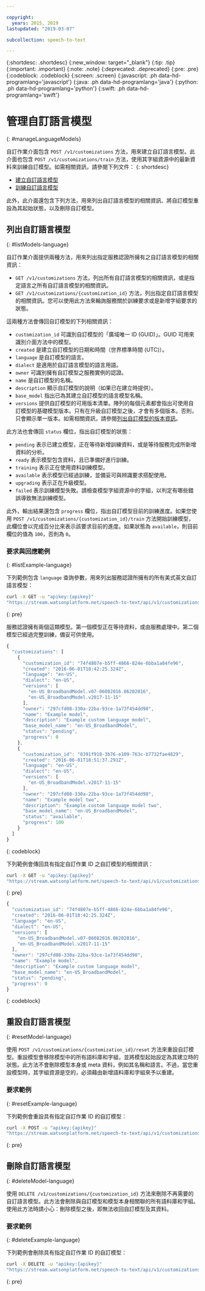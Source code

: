 ```yaml
---

copyright:
  years: 2015, 2019
lastupdated: "2019-03-07"

subcollection: speech-to-text

---
```


{:shortdesc: .shortdesc}
{:new_window: target="_blank"}
{:tip: .tip}
{:important: .important}
{:note: .note}
{:deprecated: .deprecated}
{:pre: .pre}
{:codeblock: .codeblock}
{:screen: .screen}
{:javascript: .ph data-hd-programlang='javascript'}
{:java: .ph data-hd-programlang='java'}
{:python: .ph data-hd-programlang='python'}
{:swift: .ph data-hd-programlang='swift'}

# 管理自訂語言模型
{: #manageLanguageModels}

自訂作業介面包含 `POST /v1/customizations` 方法，用來建立自訂語言模型。此介面也包含 `POST /v1/customizations/train` 方法，使用其字組資源中的最新資料來訓練自訂模型。如需相關資訊，請參閱下列文件：
{: shortdesc}

-   [建立自訂語言模型](/docs/services/speech-to-text/language-create.html#createModel-language)
-   [訓練自訂語言模型](/docs/services/speech-to-text/language-create.html#trainModel-language)

此外，此介面還包含下列方法，用來列出自訂語言模型的相關資訊、將自訂模型重設為其起始狀態，以及刪除自訂模型。

## 列出自訂語言模型
{: #listModels-language}

自訂作業介面提供兩種方法，用來列出指定服務認證所擁有之自訂語言模型的相關資訊：

-   `GET /v1/customizations` 方法，列出所有自訂語言模型的相關資訊，或是指定語言之所有自訂語言模型的相關資訊。
-   `GET /v1/customizations/{customization_id}` 方法，列出指定自訂語言模型的相關資訊。您可以使用此方法來輪詢服務關於訓練要求或是新增字組要求的狀態。

這兩種方法會傳回自訂模型的下列相關資訊：

-   `customization_id` 可識別自訂模型的「廣域唯一 ID (GUID)」。GUID 可用來識別介面方法中的模型。
-   `created` 是建立自訂模型的日期和時間（世界標準時間 (UTC)）。
-   `language` 是自訂模型的語言。
-   `dialect` 是適用於自訂語言模型的語言用語。
-   `owner` 可識別擁有自訂模型之服務實例的認證。
-   `name` 是自訂模型的名稱。
-   `description` 顯示自訂模型的說明（如果已在建立時提供）。
-   `base_model` 指出已為其建立自訂模型的語言模型名稱。
-   `versions` 提供自訂模型的可用版本清單。陣列的每個元素都會指出可使用自訂模型的基礎模型版本。只有在升級自訂模型之後，才會有多個版本。否則，只會顯示單一版本。如需相關資訊，請參閱[列出自訂模型的版本資訊](/docs/services/speech-to-text/custom-upgrade.html#upgradeList)。

此方法也會傳回 `status` 欄位，指出自訂模型的狀態：

-   `pending` 表示已建立模型，正在等待新增訓練資料，或是等待服務完成所新增資料的分析。
-   `ready` 表示模型包含資料，且已準備好進行訓練。
-   `training` 表示正在使用資料訓練模型。
-   `available` 表示模型已經過訓練，並備妥可與辨識要求搭配使用。
-   `upgrading` 表示正在升級模型。
-   `failed` 表示訓練模型失敗。請檢查模型字組資源中的字組，以判定有哪些錯誤導致無法訓練模型。

此外，輸出結果還包含 `progress` 欄位，指出自訂模型目前的訓練進度。如果您使用 `POST /v1/customizations/{customization_id}/train` 方法開始訓練模型，此欄位會以完成百分比來表示該要求目前的進度。如果狀態為 `available`，則目前欄位的值為 `100`，否則為 `0`。

### 要求與回應範例
{: #listExample-language}

下列範例包含 `language` 查詢參數，用來列出服務認證所擁有的所有美式英文自訂語言模型：

```bash
curl -X GET -u "apikey:{apikey}"
"https://stream.watsonplatform.net/speech-to-text/api/v1/customizations?language=en-US"
```
{: pre}

服務認證擁有兩個這類模型。第一個模型正在等待資料，或由服務處理中。第二個模型已經過完整訓練，備妥可供使用。

```javascript
{
  "customizations": [
    {
      "customization_id": "74f4807e-b5ff-4866-824e-6bba1a84fe96",
      "created": "2016-06-01T18:42:25.324Z",
      "language": "en-US",
      "dialect": "en-US",
      "versions": [
        "en-US_BroadbandModel.v07-06082016.06202016",
        "en-US_BroadbandModel.v2017-11-15"
      ],
      "owner": "297cfd08-330a-22ba-93ce-1a73f454dd98",
      "name": "Example model",
      "description": "Example custom language model",
      "base_model_name": "en-US_BroadbandModel",
      "status": "pending",
      "progress": 0
    },
    {
      "customization_id": "8391f918-3b76-e109-763c-b7732fae4829",
      "created": "2016-06-01T18:51:37.291Z",
      "language": "en-US",
      "dialect": "en-US",
      "versions": [
        "en-US_BroadbandModel.v2017-11-15"
      ],
      "owner": "297cfd08-330a-22ba-93ce-1a73f454dd98",
      "name": "Example model two",
      "description": "Example custom language model two",
      "base_model_name": "en-US_BroadbandModel",
      "status": "available",
      "progress": 100
    }
  ]
}
```
{: codeblock}

下列範例會傳回具有指定自訂作業 ID 之自訂模型的相關資訊：

```bash
curl -X GET -u "apikey:{apikey}"
"https://stream.watsonplatform.net/speech-to-text/api/v1/customizations/{customization_id}"
```
{: pre}

```javascript
{
  "customization_id": "74f4807e-b5ff-4866-824e-6bba1a84fe96",
  "created": "2016-06-01T18:42:25.324Z",
  "language": "en-US",
  "dialect": "en-US",
  "versions": [
    "en-US_BroadbandModel.v07-06082016.06202016",
    "en-US_BroadbandModel.v2017-11-15"
  ],
  "owner": "297cfd08-330a-22ba-93ce-1a73f454dd98",
  "name": "Example model",
  "description": "Example custom language model",
  "base_model_name": "en-US_BroadbandModel",
  "status": "pending",
  "progress": 0
}
```
{: codeblock}

## 重設自訂語言模型
{: #resetModel-language}

使用 `POST /v1/customizations/{customization_id}/reset` 方法來重設自訂模型。重設模型會移除模型中的所有語料庫和字組，並將模型起始設定為其建立時的狀態。此方法不會刪除模型本身或 meta 資料，例如其名稱和語言。不過，當您重設模型時，其字組資源是空的，必須藉由新增語料庫和字組來予以重建。

### 要求範例
{: #resetExample-language}

下列範例會重設具有指定自訂作業 ID 的自訂模型：

```bash
curl -X POST -u "apikey:{apikey}"
"https://stream.watsonplatform.net/speech-to-text/api/v1/customizations/{customization_id}/reset"
```
{: pre}

## 刪除自訂語言模型
{: #deleteModel-language}

使用 `DELETE /v1/customizations/{customization_id}` 方法來刪除不再需要的自訂語言模型。此方法會刪除與自訂模型和模型本身相關聯的所有語料庫和字組。使用此方法時請小心：刪除模型之後，即無法收回自訂模型及其資料。

### 要求範例
{: #deleteExample-language}

下列範例會刪除具有指定自訂作業 ID 的自訂模型：

```bash
curl -X DELETE -u "apikey:{apikey}"
"https://stream.watsonplatform.net/speech-to-text/api/v1/customizations/{customization_id}"
```
{: pre}
